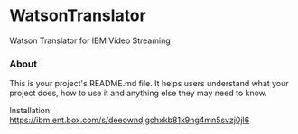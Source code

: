 WatsonTranslator
================

Watson Translator for IBM Video Streaming

### About

This is your project's README.md file. It helps users understand what your
project does, how to use it and anything else they may need to know.

Installation:
https://ibm.ent.box.com/s/deeowndjgchxkb81x9ng4mn5svzj0jl6
